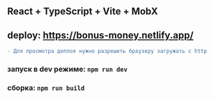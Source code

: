 ## React + TypeScript + Vite + MobX

## deploy: https://bonus-money.netlify.app/
````diff
- Для просмотра деплоя нужно разрешить браузеру загружать с http
````
### запуск в dev режиме: ```npm run dev```

### сборка: ```npm run build```
